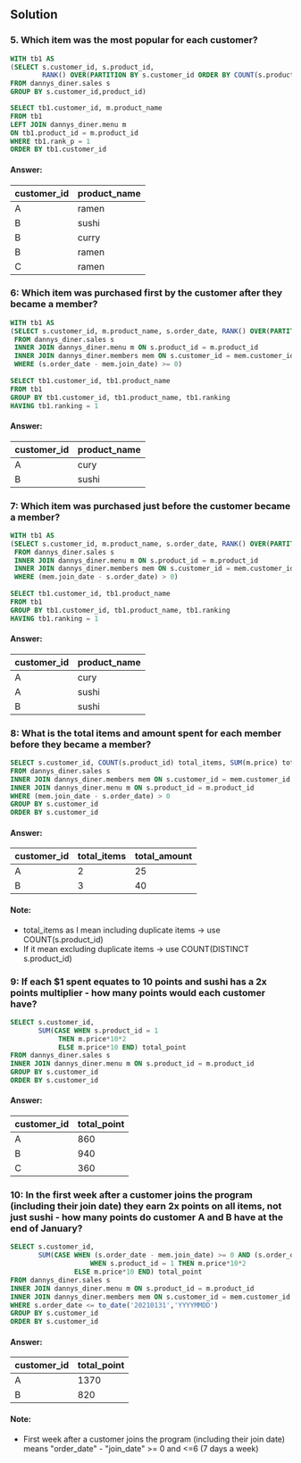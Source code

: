 ## Solution


### 5. Which item was the most popular for each customer?
````sql
WITH tb1 AS
(SELECT s.customer_id, s.product_id, 
        RANK() OVER(PARTITION BY s.customer_id ORDER BY COUNT(s.product_id) desc) AS rank_p
FROM dannys_diner.sales s
GROUP BY s.customer_id,product_id)

SELECT tb1.customer_id, m.product_name
FROM tb1 
LEFT JOIN dannys_diner.menu m
ON tb1.product_id = m.product_id
WHERE tb1.rank_p = 1
ORDER BY tb1.customer_id
````
#### Answer:
| customer_id | product_name | 
| ----------- | ------------ |
| A           | ramen         |  
| B           | sushi        |  
| B           | curry        | 
| B           | ramen        | 
| C           | ramen        | 

### 6:  Which item was purchased first by the customer after they became a member?
````sql
WITH tb1 AS 
(SELECT s.customer_id, m.product_name, s.order_date, RANK() OVER(PARTITION BY s.customer_id ORDER BY (s.order_date - mem.join_date)) as ranking
 FROM dannys_diner.sales s
 INNER JOIN dannys_diner.menu m ON s.product_id = m.product_id
 INNER JOIN dannys_diner.members mem ON s.customer_id = mem.customer_id 
 WHERE (s.order_date - mem.join_date) >= 0)
 
SELECT tb1.customer_id, tb1.product_name
FROM tb1
GROUP BY tb1.customer_id, tb1.product_name, tb1.ranking
HAVING tb1.ranking = 1
````
#### Answer:
| customer_id | product_name | 
| ----------- | ------------ |
| A           | cury         |  
| B           | sushi        |  

### 7:  Which item was purchased just before the customer became a member?
````sql
WITH tb1 AS 
(SELECT s.customer_id, m.product_name, s.order_date, RANK() OVER(PARTITION BY s.customer_id ORDER BY (mem.join_date - s.order_date)) as ranking
 FROM dannys_diner.sales s
 INNER JOIN dannys_diner.menu m ON s.product_id = m.product_id
 INNER JOIN dannys_diner.members mem ON s.customer_id = mem.customer_id 
 WHERE (mem.join_date - s.order_date) > 0)
 
SELECT tb1.customer_id, tb1.product_name
FROM tb1
GROUP BY tb1.customer_id, tb1.product_name, tb1.ranking
HAVING tb1.ranking = 1
````

#### Answer:
| customer_id | product_name | 
| ----------- | ------------ |
| A           | cury         |  
| A           | sushi        |
| B           | sushi        |

### 8:  What is the total items and amount spent for each member before they became a member?
````sql
SELECT s.customer_id, COUNT(s.product_id) total_items, SUM(m.price) total_amount
FROM dannys_diner.sales s
INNER JOIN dannys_diner.members mem ON s.customer_id = mem.customer_id
INNER JOIN dannys_diner.menu m ON s.product_id = m.product_id
WHERE (mem.join_date - s.order_date) > 0
GROUP BY s.customer_id
ORDER BY s.customer_id
````
#### Answer:
| customer_id | total_items  | total_amount |
| ----------- | ------------ | ------------ |
| A           | 2            |  25          |
| B           | 3            |  40          |

#### Note: 
- total_items as I mean including duplicate items -> use COUNT(s.product_id)
- If it mean excluding duplicate items -> use COUNT(DISTINCT s.product_id)

### 9: If each $1 spent equates to 10 points and sushi has a 2x points multiplier - how many points would each customer have?
````sql
SELECT s.customer_id, 
	   SUM(CASE WHEN s.product_id = 1
            THEN m.price*10*2
            ELSE m.price*10 END) total_point
FROM dannys_diner.sales s
INNER JOIN dannys_diner.menu m ON s.product_id = m.product_id
GROUP BY s.customer_id
ORDER BY s.customer_id
````
#### Answer:
| customer_id | total_point  | 
| ----------- | ------------ | 
| A           | 860          | 
| B           | 940          | 
| C           | 360          | 

### 10: In the first week after a customer joins the program (including their join date) they earn 2x points on all items, not just sushi - how many points do customer A and B have at the end of January?
````sql
SELECT s.customer_id, 
	   SUM(CASE WHEN (s.order_date - mem.join_date) >= 0 AND (s.order_date - mem.join_date) <= 6 THEN m.price*10*2
                    WHEN s.product_id = 1 THEN m.price*10*2
           	    ELSE m.price*10 END) total_point
FROM dannys_diner.sales s
INNER JOIN dannys_diner.menu m ON s.product_id = m.product_id
INNER JOIN dannys_diner.members mem ON s.customer_id = mem.customer_id
WHERE s.order_date <= to_date('20210131','YYYYMMDD')
GROUP BY s.customer_id
ORDER BY s.customer_id
````
#### Answer:
| customer_id | total_point  | 
| ----------- | ------------ | 
| A           | 1370         | 
| B           | 820          | 

#### Note: 
- First week after a customer joins the program (including their join date) means "order_date" - "join_date" >= 0 and <=6 (7 days a week)
